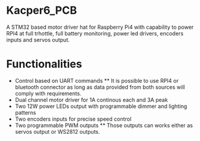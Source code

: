 # Kacper6_PCB
A STM32 based motor driver hat for Raspberry Pi4 with capability to power RPI4 at full trhottle, full battery monitoring, power led drivers, encoders inputs and servos output.

# Functionalities

* Control based on UART commands
** It is possible to use RPI4 or bluetooth connector as long as data provided from both sources will comply with requirements.
* Dual channel motor driver for 1A continous each and 3A peak
* Two 12W power LEDs output with programmable dimmer and lighting patterns
* Two encoders inputs for precise speed control
* Two programmable PWM outputs
** Those outputs can works either as servos output or WS2812 outputs.
